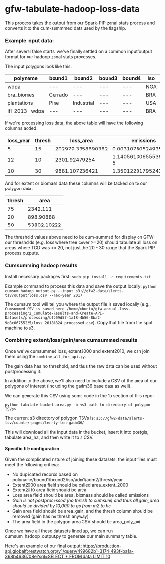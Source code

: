 # gfw-tabulate-hadoop-loss-data

This process takes the output from our Spark-PIP zonal stats process and converts it to the cum-summmed data used by the flagship.

### Example input data:

After several false starts, we've finally settled on a common input/output format for our hadoop zonal stats processes.

The input polygons look like this:

| polyname | bound1 | bound2 | bound3 | bound4 | iso | adm1 | adm2 |
| --- | --- | --- | --- | --- | --- | --- | --- |
| wdpa | --- | --- | --- | --- | NGA | 26 | 539 |
| bra_biomes | Cerrado | --- | --- | --- | BRA | 23 | 4351 |
| plantations | Pine | Industrial | --- | --- | USA | 17 | 212 |
| ifl_2013__wdpa | --- | --- | --- | --- | BRA | 23 | 4351 |

If we're processing loss data, the above table will have the following columns added:

| loss_year | thresh | loss_area | emissions |
| --- | --- | --- | --- |
| 5|15|202979.3358690382|0.003107805249357181
|12|10|2301.92479254|1.1405613065553998E-5
|10|30|9881.107236421|1.35012201795243E-4

And for extent or biomass data these columns will be tacked on to our polygon data.

| thresh | area |
| --- | --- |
|75|2342.111|
|20|898.90888|
|50|53802.10222|

The threshold values above need to be cum-summed for display on GFW-- our thresholds (e.g. loss where tree cover >=20) should tabulate all loss on areas where TCD was >= 20, not just the 20 - 30 range that the Spark PIP process outputs.

### Cumsumming hadoop results
Install necessary packages first: `sudo pip install -r requirements.txt`

Example command to process this data and save the output locally:
`python cumsum_hadoop_output.py --input s3://gfw2-data/alerts-tsv/output/loss.csv --max-year 2017`

The cumsum tool will tell you where the output file is saved locally (e.g., `Cumsummed CSV is saved here /home/ubuntu/gfw-annual-loss-processing/2_Cumulate-Results-and-Create-API-Datasets/processing/bf709d57-1a18-4b56-8ba2-9d8c06755225/loss_20180824_processed.csv`). 
Copy that file from the spot machine to s3.

### Combining extent/loss/gain/area cumsummed results

Once we've cumsummed loss, extent2000 and extent2010, we can join them using the `combine_all_for_api.py`.

The gain data has no threshold, and thus the raw data can be used without postprocessing it.

In addition to the above, we'll also need to include a CSV of the area of our polygons of interest (including the gadm36 base data as well).

We can generate this CSV using some code in the 1b section of this repo:

`python tabulate-bucket-area.py -b <s3 path to directory of polygon TSVs>`

The current s3 directory of polygon TSVs is:
`s3://gfw2-data/alerts-tsv/country-pages/ten-by-ten-gadm36/`

This will download all the input data in the bucket, insert it into postgis, tabulate area_ha, and then write it to a CSV.

#### Specific file configuration

Given the complicated nature of joining these datasets, the input files must meet the following critiera:

- No duplicated records based on polyname/bound1/bound2/iso/adm1/adm2/thresh/year
- Extent2000 area field should be called area_extent_2000
- Extent2010 area field should be area
- Loss area field should be area, biomass should be called emissions
- *Gain is not postprocessed (no thresh to cumsum) and thus all gain_area should be divided by 10,000 to go from m2 to ha*
- Gain area field should be area_gain, and the thresh column should be removed (gain has no thresh anyway)
- The area field in the polygon area CSV should be area_poly_aoi


Once we have all these datasets lined up, we can run cumsum_hadoop_output.py to generate our main summary table.

Here's an example of our final output:
[https://production-api.globalforestwatch.org/v1/query/499682b1-3174-493f-ba1a-368b4636708e?sql=SELECT * FROM data LIMIT 10](https://production-api.globalforestwatch.org/v1/query/499682b1-3174-493f-ba1a-368b4636708e?sql=SELECT%20*%20FROM%20data%20LIMIT%2010)
